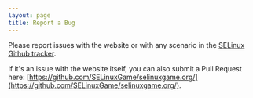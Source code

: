 ```yaml
---
layout: page
title: Report a Bug
---
```

Please report issues with the website or with any scenario in the [SELinux
Github tracker](https://github.com/SELinuxGame/selinuxgame.org/issues).

If it's an issue with the website itself, you can also submit a Pull Request
here: [https://github.com/SELinuxGame/selinuxgame.org/](https://github.com/SELinuxGame/selinuxgame.org/).
